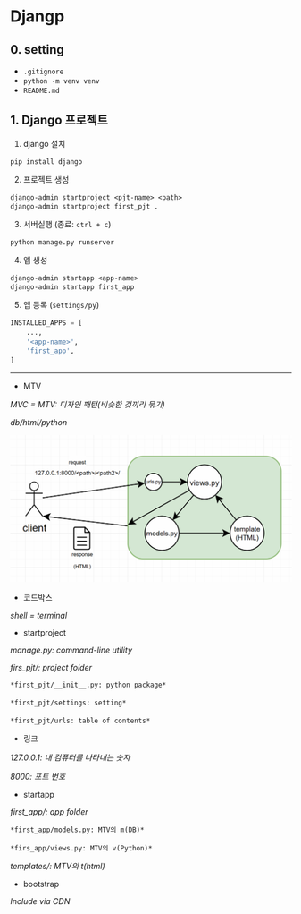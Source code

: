 # Djangp

## 0. setting

- `.gitignore`
- `python -m venv venv`
- `README.md`

## 1. Django 프로젝트

1. django 설치
```shell
pip install django
```

2. 프로젝트 생성
```shell
django-admin startproject <pjt-name> <path>
django-admin startproject first_pjt .
```

3. 서버실행 (종료: `ctrl + c`)
```shell
python manage.py runserver
```

4. 앱 생성
```shell
django-admin startapp <app-name>
django-admin startapp first_app
```

5. 앱 등록 (`settings/py`)
```python
INSTALLED_APPS = [
    ...,
    '<app-name>',
    'first_app',
]
```

---
- MTV

*MVC = MTV: 디자인 패턴(비슷한 것끼리 묶기)*

*db/html/python*

![](./MTV.png)

- 코드박스

*shell = terminal*

- startproject

*manage.py: command-line utility*

*firs_pjt/: project folder*

    *first_pjt/__init__.py: python package*

    *first_pjt/settings: setting*

    *first_pjt/urls: table of contents*

- 링크

*127.0.0.1: 내 컴퓨터를 나타내는 숫자*

*8000: 포트 번호*

- startapp

*first_app/: app folder*

    *first_app/models.py: MTV의 m(DB)*

    *firs_app/views.py: MTV의 v(Python)*

*templates/: MTV의 t(html)*

- bootstrap

*Include via CDN*